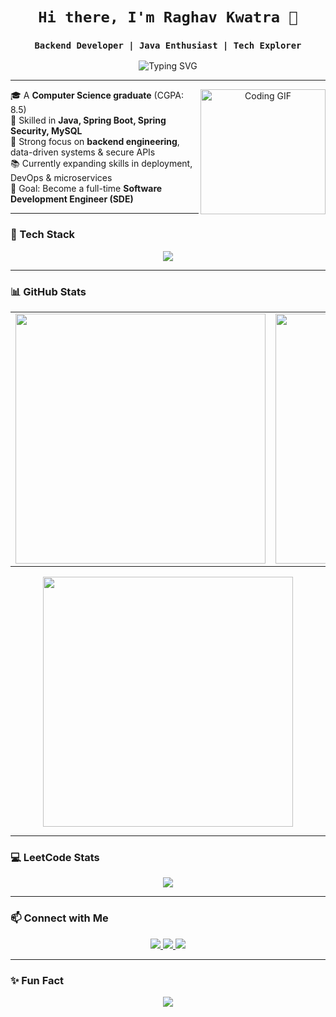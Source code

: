 
<h1 align="center"><code>Hi there, I'm Raghav Kwatra 👋</code></h1>
<h3 align="center"><code>Backend Developer | Java Enthusiast | Tech Explorer</code></h3>

<p align="center">
  <img src="https://readme-typing-svg.herokuapp.com?font=Fira+Code&size=22&pause=1000&color=00ADB5&center=true&vCenter=true&width=600&lines=Backend+Developer+%F0%9F%92%BB;Java+%7C+Spring+Boot+Specialist+%E2%9C%A8;Always+Learning+New+Tech+%F0%9F%93%9A;Let's+Build+Something+Great+Together+%F0%9F%9A%80" alt="Typing SVG" />
</p>

---

<p align="center">
  <img align="right" src="https://github.com/user-attachments/assets/9a078cc5-d519-4814-9dee-48104a9e0973" width="200px" alt="Coding GIF" />
</p>

<p>
  🎓 A <b>Computer Science graduate</b> (CGPA: 8.5)<br>
  💼 Skilled in <b>Java, Spring Boot, Spring Security, MySQL</b><br>
  🧠 Strong focus on <b>backend engineering</b>, data-driven systems & secure APIs<br>
  📚 Currently expanding skills in deployment, DevOps & microservices<br>
  🎯 Goal: Become a full-time <b>Software Development Engineer (SDE)</b><br>
</p>

---

### 🚀 Tech Stack

<p align="center">
  <img src="https://skillicons.dev/icons?i=java,spring,maven,html,css,js,react,mysql,mongodb" />
</p>

---


<h3 align="left">📊 GitHub Stats</h3>

<table align="center">
  <tr>
    <td align="center">
      <img src="https://github-readme-stats.vercel.app/api?username=raghavkwatra&show_icons=true&theme=tokyonight&hide=issues" width="400"/>
    </td>
    <td align="center">
      <img src="https://github-readme-streak-stats.herokuapp.com/?user=raghavkwatra&theme=tokyonight" width="400"/>
    </td>
  </tr>
</table>

<p align="center">
  <img src="https://github-readme-stats.vercel.app/api/top-langs/?username=raghavkwatra&layout=compact&theme=tokyonight" width="400" />
</p>

---

### 💻 LeetCode Stats

<p align="center">
  <img src="https://leetcard.jacoblin.cool/raghavkwatraa?theme=dark&font=baloo&ext=contest" />
</p>

---

### 📫 Connect with Me

<p align="center">
  <a href="https://www.linkedin.com/in/raghavkwatra/" target="_blank">
    <img src="https://img.shields.io/badge/LinkedIn-blue?style=for-the-badge&logo=linkedin" />
  </a>
  <a href="rkwatra454@gmail.com">
    <img src="https://img.shields.io/badge/Gmail-red?style=for-the-badge&logo=gmail&logoColor=white" />
  </a>
  <a href="https://github.com/raghavkwatra" target="_blank">
    <img src="https://img.shields.io/badge/GitHub-black?style=for-the-badge&logo=github" />
  </a>
</p>

---

### ✨ Fun Fact

<p align="center">
  <img src="https://quotes-github-readme.vercel.app/api?type=horizontal&theme=radical" />
</p>

